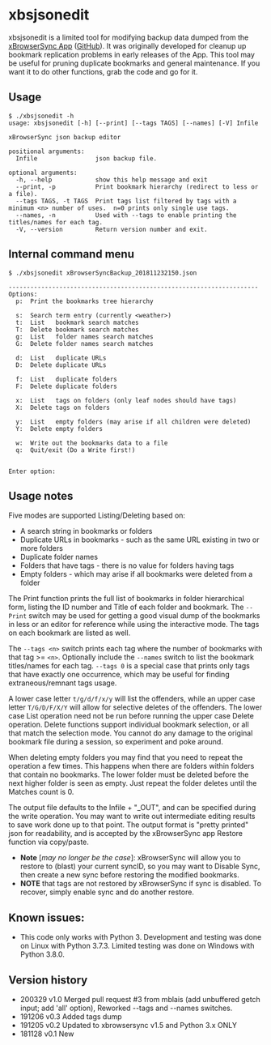 # xbsjsonedit

xbsjsonedit is a limited tool for modifying backup data dumped from the 
[xBrowserSync App](https://www.xbrowsersync.org/) ([GitHub](https://github.com/xBrowserSync)).
It was originally developed for cleanup up bookmark replication problems in early releases 
of the App.  This tool may be useful for pruning duplicate bookmarks and general maintenance. 
If you want it to do other functions, grab the code and go for it.

## Usage
```
$ ./xbsjsonedit -h
usage: xbsjsonedit [-h] [--print] [--tags TAGS] [--names] [-V] Infile

xBrowserSync json backup editor

positional arguments:
  Infile                json backup file.

optional arguments:
  -h, --help            show this help message and exit
  --print, -p           Print bookmark hierarchy (redirect to less or a file).
  --tags TAGS, -t TAGS  Print tags list filtered by tags with a minimum <n> number of uses.  n=0 prints only single use tags.
  --names, -n           Used with --tags to enable printing the titles/names for each tag.
  -V, --version         Return version number and exit.
```

## Internal command menu
```
$ ./xbsjsonedit xBrowserSyncBackup_201811232150.json

---------------------------------------------------------------------
Options:
  p:  Print the bookmarks tree hierarchy

  s:  Search term entry (currently <weather>)
  t:  List   bookmark search matches
  T:  Delete bookmark search matches
  g:  List   folder names search matches
  G:  Delete folder names search matches

  d:  List   duplicate URLs
  D:  Delete duplicate URLs

  f:  List   duplicate folders
  F:  Delete duplicate folders

  x:  List   tags on folders (only leaf nodes should have tags)
  X:  Delete tags on folders

  y:  List   empty folders (may arise if all children were deleted)
  Y:  Delete empty folders
  
  w:  Write out the bookmarks data to a file
  q:  Quit/exit (Do a Write first!)


Enter option: 
```
## Usage notes
Five modes are supported Listing/Deleting based on:
- A search string in bookmarks or folders
- Duplicate URLs in bookmarks - such as the same URL existing in two or more folders
- Duplicate folder names
- Folders that have tags - there is no value for folders having tags
- Empty folders - which may arise if all bookmarks were deleted from a folder

The Print function prints the full list of bookmarks in folder hierarchical form, listing the ID number and Title of each folder and bookmark.  The `--Print` switch may be used for getting a good visual dump of the bookmarks in less or an editor for reference while using the interactive mode.  The tags on each bookmark are listed as well.

The `--tags <n>` switch prints each tag where the number of bookmarks with that tag >= `<n>`.  Optionally include the `--names` switch to list the bookmark titles/names for each tag.  `--tags 0` is a special case that prints only tags that have exactly one occurrence, which may be useful for finding extraneous/remnant tags usage.

A lower case letter `t/g/d/f/x/y` will list the offenders, while an upper case letter 
`T/G/D/F/X/Y` will allow for selective deletes of the offenders. The lower case List operation need not be run before running the upper case Delete operation.
Delete functions support individual bookmark selection, or all that match the selection mode.
You cannot do any damage to the original bookmark file during a session, so experiment and poke around.

When deleting empty folders you may find that you need to repeat the operation a few times. 
This happens when there are folders within folders that contain no bookmarks.  The lower folder must be deleted before the next higher folder is seen as empty.  Just repeat the folder deletes until the Matches count is 0.

The output file defaults to the Infile + "_OUT", and can be specified during the write operation. You may want to write out intermediate editing results to save work done up to that point. The output format is "pretty printed" json for readability, and is accepted by the xBrowserSync app Restore function via copy/paste.
- **Note** [_may no longer be the case_]: xBrowserSync will allow you to restore to (blast) your current syncID, so you may want to Disable Sync, then create a new sync before restoring the modified bookmarks.
- **NOTE** that tags are not restored by xBrowserSync if sync is disabled.  To recover, simply enable sync and do another restore.



## Known issues:
- This code only works with Python 3.  Development and testing was done on Linux with Python 3.7.3.  Limited testing was done on Windows with Python 3.8.0.


## Version history

- 200329 v1.0   Merged pull request #3 from mblais (add unbuffered getch input; add 'all' option), Reworked --tags and --names switches.
- 191206 v0.3   Added tags dump
- 191205 v0.2   Updated to xbrowsersync v1.5 and Python 3.x ONLY
- 181128 v0.1   New